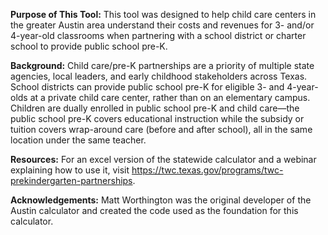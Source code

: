 **Purpose of This Tool:** This tool was designed to help child care centers in the greater Austin area understand their costs and revenues for 3- and/or 4-year-old classrooms when partnering with a school district or charter school to provide public school pre-K.

**Background:** Child care/pre-K partnerships are a priority of multiple state agencies, local leaders, and early childhood stakeholders across Texas. School districts can provide public school pre-K for eligible 3- and 4-year-olds at a private child care center, rather than on an elementary campus. Children are dually enrolled in public school pre-K and child care—the public school pre-K covers educational instruction while the subsidy or tuition covers wrap-around care (before and after school), all in the same location under the same teacher.

**Resources:** For an excel version of the statewide calculator and a webinar explaining how to use it, visit https://twc.texas.gov/programs/twc-prekindergarten-partnerships.

**Acknowledgements:** Matt Worthington was the original developer of the Austin calculator and created the code used as the foundation for this  calculator.